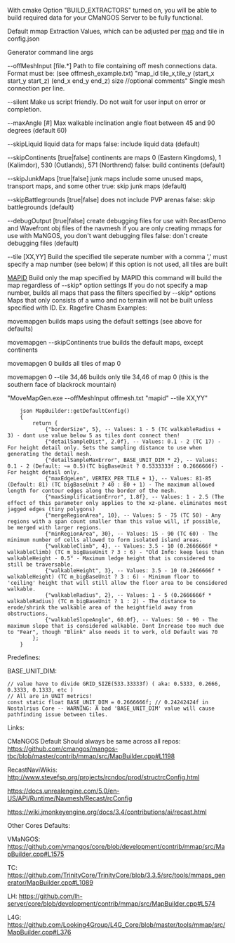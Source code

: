 With cmake Option "BUILD_EXTRACTORS" turned on, you will be able to build required data for your CMaNGOS Server to be fully functional.

Default mmap Extraction Values, which can be adjusted per [map](https://github.com/cmangos/issues/wiki/Map.dbc) and tile in config.json

Generator command line args

--offMeshInput      [file.*]        Path to file containing off mesh connections data.
                                    Format must be: (see offmesh_example.txt)
                                    "map_id tile_x,tile_y (start_x start_y start_z) (end_x end_y end_z) size  //optional comments"
                                    Single mesh connection per line.

--silent                            Make us script friendly. Do not wait for user input
                                    on error or completion.

--maxAngle          [#]             Max walkable inclination angle float between 45 and 90 degrees (default 60)

--skipLiquid                        liquid data for maps false: include liquid data (default)

--skipContinents    [true|false]    continents are maps 0 (Eastern Kingdoms), 1 (Kalimdor), 530 (Outlands), 571 (Northrend) false: build continents (default)

--skipJunkMaps      [true|false]    junk maps include some unused maps, transport maps, and some other true: skip junk maps (default)

--skipBattlegrounds [true|false]    does not include PVP arenas false: skip battlegrounds (default)

--debugOutput       [true|false]    create debugging files for use with RecastDemo and Wavefront obj files of the navmesh
                                    if you are only creating mmaps for use with MaNGOS,
                                    you don't want debugging files
                                    false: don't create debugging files (default)

--tile              [XX,YY]         Build the specified tile
                                    seperate number with a comma ','
                                    must specify a map number (see below)
                                    if this option is not used, all tiles are built

[MAPID](https://github.com/cmangos/issues/wiki/Map.dbc)                             Build only the map specified by MAPID
                                    this command will build the map regardless of --skip* option settings
                                    If you do not specify a map number, builds all maps that pass the filters specified by --skip* options
                                    Maps that only consists of a wmo and no terrain will not be built unless specified with ID. Ex. Ragefire Chasm
Examples:

movemapgen
builds maps using the default settings (see above for defaults)

movemapgen --skipContinents true
builds the default maps, except continents

movemapgen 0
builds all tiles of map 0

movemapgen 0 --tile 34,46
builds only tile 34,46 of map 0 (this is the southern face of blackrock mountain)

"MoveMapGen.exe --offMeshInput offmesh.txt "mapid" --tile XX,YY"

```
    json MapBuilder::getDefaultConfig()
    {
        return {
            {"borderSize", 5}, -- Values: 1 - 5 (TC walkableRadius + 3) - dont use value below 5 as tiles dont connect then!
            {"detailSampleDist", 2.0f}, -- Values: 0.1 - 2 (TC 17) - For height detail only. Sets the sampling distance to use when generating the detail mesh.
            {"detailSampleMaxError", BASE_UNIT_DIM * 2}, -- Values: 0.1 - 2 (Default: ~= 0.5)(TC bigBaseUnit ? 0.5333333f : 0.2666666f) - For height detail only.
            {"maxEdgeLen", VERTEX_PER_TILE + 1}, -- Values: 81-85 (Default: 81) (TC bigBaseUnit ? 40 : 80 + 1) - The maximum allowed length for contour edges along the border of the mesh.
            {"maxSimplificationError", 1.8f}, -- Values: 1 - 2.5 (The effect of this parameter only applies to the xz-plane. eliminates most jagged edges (tiny polygons)
            {"mergeRegionArea", 10}, -- Values: 5 - 75 (TC 50) - Any regions with a span count smaller than this value will, if possible, be merged with larger regions.
            {"minRegionArea", 30}, -- Values: 15 - 90 (TC 60) - The minimum number of cells allowed to form isolated island areas.
            {"walkableClimb", 4}, -- Values: 3.5 - 10 (0.2666666f * walkableClimb) (TC m_bigBaseUnit ? 3 : 6) - "Old Info: keep less than walkableHeight - 0.5" - Maximum ledge height that is considered to still be traversable.
            {"walkableHeight", 3}, -- Values: 3.5 - 10 (0.2666666f * walkableHeight) (TC m_bigBaseUnit ? 3 : 6) - Minimum floor to 'ceiling' height that will still allow the floor area to be considered walkable.
            {"walkableRadius", 2}, -- Values: 1 - 5 (0.2666666f * walkableRadius) (TC m_bigBaseUnit ? 1 : 2) - The distance to erode/shrink the walkable area of the heightfield away from obstructions.
            {"walkableSlopeAngle", 60.0f}, -- Values: 50 - 90 - The maximum slope that is considered walkable. Dont Increase too much due to "Fear", though "Blink" also needs it to work, old Default was 70
        };
    }
```

Predefines:

BASE_UNIT_DIM:

```
// value have to divide GRID_SIZE(533.33333f) ( aka: 0.5333, 0.2666, 0.3333, 0.1333, etc )
// All are in UNIT metrics!
const static float BASE_UNIT_DIM = 0.2666666f; // 0.24242424f in Nostalrius Core -- WARNING: A bad 'BASE_UNIT_DIM' value will cause pathfinding issue between tiles.
```

Links:

CMaNGOS Default Should always be same across all repos: https://github.com/cmangos/mangos-tbc/blob/master/contrib/mmap/src/MapBuilder.cpp#L1198

RecastNaviWikis: 
http://www.stevefsp.org/projects/rcndoc/prod/structrcConfig.html

https://docs.unrealengine.com/5.0/en-US/API/Runtime/Navmesh/Recast/rcConfig

https://wiki.jmonkeyengine.org/docs/3.4/contributions/ai/recast.html

Other Cores Defaults:

VMaNGOS: https://github.com/vmangos/core/blob/development/contrib/mmap/src/MapBuilder.cpp#L1575

TC: https://github.com/TrinityCore/TrinityCore/blob/3.3.5/src/tools/mmaps_generator/MapBuilder.cpp#L1089

LH: https://github.com/lh-server/core/blob/development/contrib/mmap/src/MapBuilder.cpp#L574

L4G: https://github.com/Looking4Group/L4G_Core/blob/master/tools/mmap/src/MapBuilder.cpp#L376

